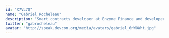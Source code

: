 ```yaml
---
id: "X7VL7Q"
name: "Gabriel Rocheleau"
description: "Smart contracts developer at Enzyme Finance and developer at the Ethereum Foundation (EthereumJS team), where my current focus is the transition from Merkle to Verkle trees."
twitter: "gabrocheleau"
avatar: "http://speak.devcon.org/media/avatars/gabriel_6nWOWht.jpg"
---
```

